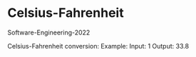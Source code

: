 # Celsius-Fahrenheit

Software-Engineering-2022

Celsius-Fahrenheit conversion:
Example:
Input: 1
Output: 33.8
